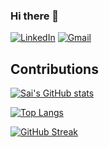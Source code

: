 ### Hi there 👋

<!--
**SaiSamarth123/SaiSamarth123** is a ✨ _special_ ✨ repository because its `README.md` (this file) appears on your GitHub profile.




Here are some ideas to get you started:

- 🔭 I’m currently working on ...
- 🌱 I’m currently learning ...
- 👯 I’m looking to collaborate on ...
- 🤔 I’m looking for help with ...
- 💬 Ask me about ...
- 📫 How to reach me: ...
- 😄 Pronouns: ...
- ⚡ Fun fact: ...
-->


[![LinkedIn](https://img.shields.io/badge/LinkedIn-0077B5?style=for-the-badge&logo=linkedin&logoColor=white)](https://www.linkedin.com/in/saisamarth/)
[![Gmail](https://img.shields.io/badge/Gmail-D14836?style=for-the-badge&logo=gmail&logoColor=white)](mailto:sai003sam@gmail.com?subject=[Github])


## Contributions
[![Sai's GitHub stats](https://github-readme-stats.vercel.app/api?username=SaiSamarth123&show_icons=true&theme=great-gatsby&count_private=true)](https://github.com/anuraghazra/github-readme-stats)

[![Top Langs](https://github-readme-stats.vercel.app/api/top-langs/?username=SaiSamarth123&layout=compact&langs_count=8&count_private=true)](https://github.com/anuraghazra/github-readme-stats)

[![GitHub Streak](https://github-readme-streak-stats.herokuapp.com/?user=SaiSamarth123&theme=vision-friendly-dark)](https://github.com/DenverCoder1/github-readme-streak-stats)



